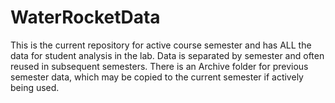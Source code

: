 # WaterRocketData
This is the current repository for active course semester and has ALL the data for student analysis in the lab. Data is separated by semester and often reused in subsequent semesters. There is an Archive folder for previous semester data, which may be copied to the current semester if actively being used.
